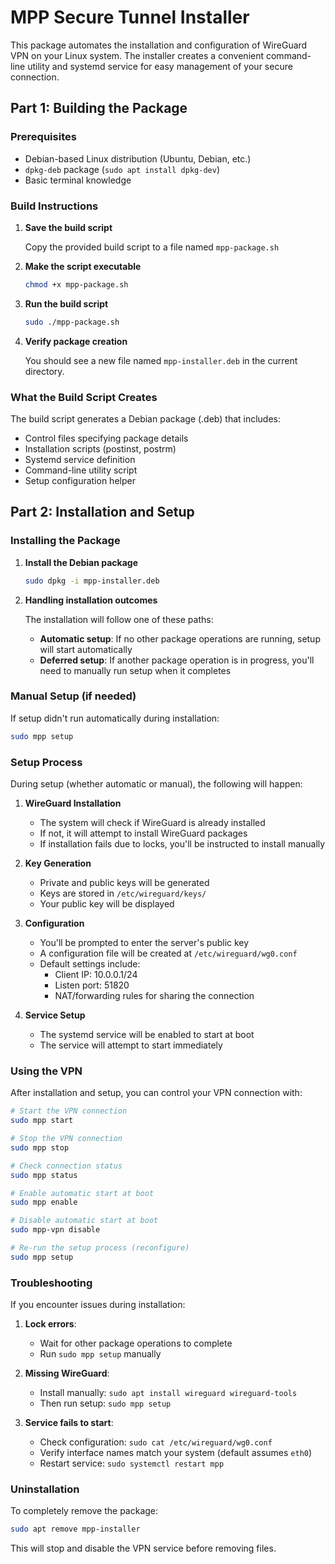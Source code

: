 # MPP Secure Tunnel Installer

This package automates the installation and configuration of WireGuard VPN on your Linux system. The installer creates a convenient command-line utility and systemd service for easy management of your secure connection.

## Part 1: Building the Package

### Prerequisites
- Debian-based Linux distribution (Ubuntu, Debian, etc.)
- `dpkg-deb` package (`sudo apt install dpkg-dev`)
- Basic terminal knowledge

### Build Instructions

1. **Save the build script**
   
   Copy the provided build script to a file named `mpp-package.sh`

2. **Make the script executable**
   ```bash
   chmod +x mpp-package.sh
   ```

3. **Run the build script**
   ```bash
   sudo ./mpp-package.sh
   ```

4. **Verify package creation**
   
   You should see a new file named `mpp-installer.deb` in the current directory.

### What the Build Script Creates

The build script generates a Debian package (.deb) that includes:
- Control files specifying package details
- Installation scripts (postinst, postrm)
- Systemd service definition
- Command-line utility script
- Setup configuration helper

## Part 2: Installation and Setup

### Installing the Package

1. **Install the Debian package**
   ```bash
   sudo dpkg -i mpp-installer.deb
   ```

2. **Handling installation outcomes**
   
   The installation will follow one of these paths:
   - **Automatic setup**: If no other package operations are running, setup will start automatically
   - **Deferred setup**: If another package operation is in progress, you'll need to manually run setup when it completes

### Manual Setup (if needed)

If setup didn't run automatically during installation:
```bash
sudo mpp setup
```

### Setup Process

During setup (whether automatic or manual), the following will happen:

1. **WireGuard Installation**
   - The system will check if WireGuard is already installed
   - If not, it will attempt to install WireGuard packages
   - If installation fails due to locks, you'll be instructed to install manually

2. **Key Generation**
   - Private and public keys will be generated
   - Keys are stored in `/etc/wireguard/keys/`
   - Your public key will be displayed

3. **Configuration**
   - You'll be prompted to enter the server's public key
   - A configuration file will be created at `/etc/wireguard/wg0.conf`
   - Default settings include:
     * Client IP: 10.0.0.1/24
     * Listen port: 51820
     * NAT/forwarding rules for sharing the connection

4. **Service Setup**
   - The systemd service will be enabled to start at boot
   - The service will attempt to start immediately

### Using the VPN

After installation and setup, you can control your VPN connection with:

```bash
# Start the VPN connection
sudo mpp start

# Stop the VPN connection
sudo mpp stop

# Check connection status
sudo mpp status

# Enable automatic start at boot
sudo mpp enable

# Disable automatic start at boot
sudo mpp-vpn disable

# Re-run the setup process (reconfigure)
sudo mpp setup
```

### Troubleshooting

If you encounter issues during installation:

1. **Lock errors**:
   - Wait for other package operations to complete
   - Run `sudo mpp setup` manually

2. **Missing WireGuard**:
   - Install manually: `sudo apt install wireguard wireguard-tools`
   - Then run setup: `sudo mpp setup`

3. **Service fails to start**:
   - Check configuration: `sudo cat /etc/wireguard/wg0.conf`
   - Verify interface names match your system (default assumes `eth0`)
   - Restart service: `sudo systemctl restart mpp`

### Uninstallation

To completely remove the package:
```bash
sudo apt remove mpp-installer
```

This will stop and disable the VPN service before removing files.
